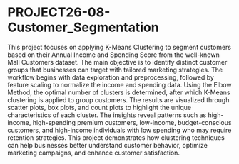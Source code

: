 # PROJECT26-08-Customer_Segmentation
This project focuses on applying K-Means Clustering to segment customers based on their Annual Income and Spending Score from the well-known Mall Customers dataset. The main objective is to identify distinct customer groups that businesses can target with tailored marketing strategies. The workflow begins with data exploration and preprocessing, followed by feature scaling to normalize the income and spending data. Using the Elbow Method, the optimal number of clusters is determined, after which K-Means clustering is applied to group customers. The results are visualized through scatter plots, box plots, and count plots to highlight the unique characteristics of each cluster. The insights reveal patterns such as high-income, high-spending premium customers, low-income, budget-conscious customers, and high-income individuals with low spending who may require retention strategies. This project demonstrates how clustering techniques can help businesses better understand customer behavior, optimize marketing campaigns, and enhance customer satisfaction.
